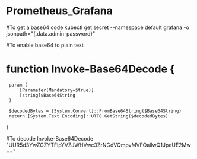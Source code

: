 # Prometheus_Grafana

#To get a base64 code  kubectl get secret --namespace default grafana -o jsonpath="{.data.admin-password}"

#To enable base64 to plain text

# function Invoke-Base64Decode {
     param (
         [Parameter(Mandatory=$true)]
         [string]$Base64String
     )

     $decodedBytes = [System.Convert]::FromBase64String($Base64String)
     return [System.Text.Encoding]::UTF8.GetString($decodedBytes)
 }

#To decode    Invoke-Base64Decode "UUR5d3YwZGZYTFlpYVZJWHVwc3ZrNGdVQmpvMVFOallwQ1JpeUE2Mw=="
